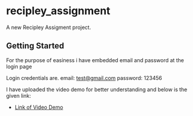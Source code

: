 # recipley_assignment

A new Recipley Assigment project.

## Getting Started

For the purpose of easiness i have embedded email and password at the login page

Login credentials are.
email: test@gmail.com
password: 123456

I have uploaded the video demo for better understanding and below is the given link:

- [Link of Video Demo](https://youtu.be/gMVnmqyEKq8)

